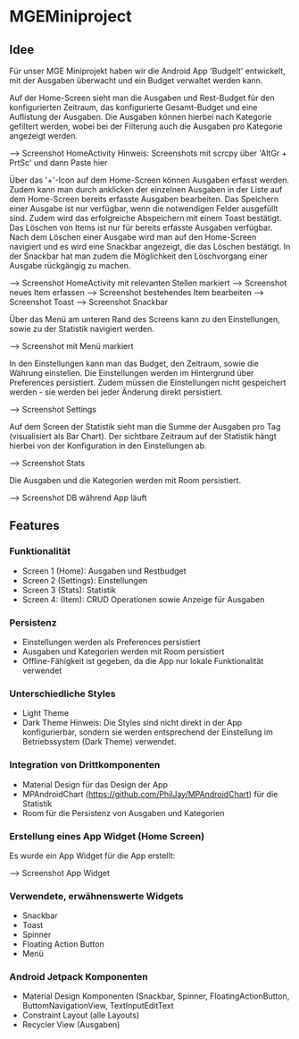 # MGEMiniproject #
## Idee ##
Für unser MGE Miniprojekt haben wir die Android App 'BudgeIt' entwickelt, mit der Ausgaben überwacht und ein Budget verwaltet werden kann.

Auf der Home-Screen sieht man die Ausgaben und Rest-Budget für den konfigurierten Zeitraum, das konfigurierte Gesamt-Budget und eine Auflistung der Ausgaben. Die Ausgaben können hierbei nach Kategorie gefiltert werden, wobei bei der Filterung auch die Ausgaben pro Kategorie angezeigt werden.

--> Screenshot HomeActivity
Hinweis: Screenshots mit scrcpy über 'AltGr + PrtSc' und dann Paste hier

Über das '+'-Icon auf dem Home-Screen können Ausgaben erfasst werden. Zudem kann man durch anklicken der einzelnen Ausgaben in der Liste auf dem Home-Screen bereits erfasste Ausgaben bearbeiten. Das Speichern einer Ausgabe ist nur verfügbar, wenn die notwendigen Felder ausgefüllt sind. Zudem wird das erfolgreiche Abspeichern mit einem Toast bestätigt. Das Löschen von Items ist nur für bereits erfasste Ausgaben verfügbar. Nach dem Löschen einer Ausgabe wird man auf den Home-Screen navigiert und es wird eine Snackbar angezeigt, die das Löschen bestätigt. In der Snackbar hat man zudem die Möglichkeit den Löschvorgang einer Ausgabe rückgängig zu machen.

--> Screenshot HomeActivity mit relevanten Stellen markiert
--> Screenshot neues Item erfassen
--> Screenshot bestehendes Item bearbeiten
--> Screenshot Toast
--> Screenshot Snackbar

Über das Menü am unteren Rand des Screens kann zu den Einstellungen, sowie zu der Statistik navigiert werden.

--> Screenshot mit Menü markiert

In den Einstellungen kann man das Budget, den Zeitraum, sowie die Währung einstellen. Die Einstellungen werden im Hintergrund über Preferences persistiert. Zudem müssen die Einstellungen nicht gespeichert werden - sie werden bei jeder Änderung direkt persistiert.

--> Screenshot Settings

Auf dem Screen der Statistik sieht man die Summe der Ausgaben pro Tag (visualisiert als Bar Chart). Der sichtbare Zeitraum auf der Statistik hängt hierbei von der Konfiguration in den Einstellungen ab.

--> Screenshot Stats

Die Ausgaben und die Kategorien werden mit Room persistiert.

--> Screenshot DB während App läuft

## Features ##
### Funktionalität ###
- Screen 1 (Home): Ausgaben und Restbudget
- Screen 2 (Settings): Einstellungen
- Screen 3 (Stats): Statistik
- Screen 4: (Item): CRUD Operationen sowie Anzeige für Ausgaben

### Persistenz ###
- Einstellungen werden als Preferences persistiert
- Ausgaben und Kategorien werden mit Room persistiert
- Offline-Fähigkeit ist gegeben, da die App nur lokale Funktionalität verwendet

### Unterschiedliche Styles ###
- Light Theme
- Dark Theme
Hinweis: Die Styles sind nicht direkt in der App konfigurierbar, sondern sie werden entsprechend der Einstellung im Betriebssystem (Dark Theme) verwendet.

### Integration von Drittkomponenten ###
- Material Design für das Design der App
- MPAndroidChart (https://github.com/PhilJay/MPAndroidChart) für die Statistik
- Room für die Persistenz von Ausgaben und Kategorien

### Erstellung eines App Widget (Home Screen) ###
Es wurde ein App Widget für die App erstellt:

--> Screenshot App Widget

### Verwendete, erwähnenswerte Widgets ###
- Snackbar
- Toast
- Spinner
- Floating Action Button
- Menü

### Android Jetpack Komponenten ###
- Material Design Komponenten (Snackbar, Spinner, FloatingActionButton, ButtomNavigationView, TextInputEditText
- Constraint Layout (alle Layouts)
- Recycler View (Ausgaben)
